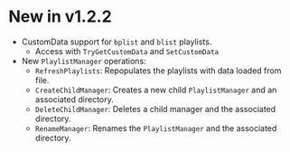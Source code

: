 # New in v1.2.2
* CustomData support for `bplist` and `blist` playlists.
  * Access with `TryGetCustomData` and `SetCustomData`
* New `PlaylistManager` operations:
  * `RefreshPlaylists`: Repopulates the playlists with data loaded from file.
  * `CreateChildManager`: Creates a new child `PlaylistManager` and an associated directory.
  * `DeleteChildManager`: Deletes a child manager and the associated directory.
  * `RenameManager`: Renames the `PlaylistManager` and the associated directory.
